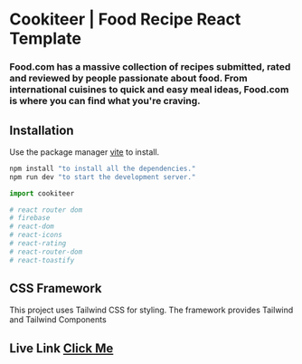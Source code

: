 # Cookiteer | Food Recipe React Template

### Food.com has a massive collection of recipes submitted, rated and reviewed by people passionate about food. From international cuisines to quick and easy meal ideas, Food.com is where you can find what you're craving.


## Installation
Use the package manager [vite](https://vitejs.dev/guide/) to install.

```bash
npm install "to install all the dependencies."
npm run dev "to start the development server."
```

```python
import cookiteer

# react router dom 
# firebase
# react-dom
# react-icons
# react-rating
# react-router-dom
# react-toastify
```

## CSS Framework
This project uses Tailwind CSS for styling. The framework provides Tailwind and Tailwind Components


## Live Link [Click Me](https://vitejs.dev/guide/)

